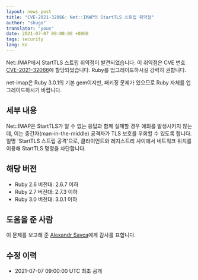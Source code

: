 ```yaml
---
layout: news_post
title: "CVE-2021-32066: Net::IMAP의 StartTLS 스트립 취약점"
author: "shugo"
translator: "yous"
date: 2021-07-07 09:00:00 +0000
tags: security
lang: ko
---
```


Net::IMAP에서 StartTLS 스트립 취약점이 발견되었습니다.
이 취약점은 CVE 번호 [CVE-2021-32066](https://www.cve.org/CVERecord?id=CVE-2021-32066)에 할당되었습니다.
Ruby를 업그레이드하시길 강력히 권합니다.

net-imap은 Ruby 3.0.1의 기본 gem이지만, 패키징 문제가 있으므로 Ruby 자체를 업그레이드하시기 바랍니다.

## 세부 내용

Net::IMAP은 StartTLS가 알 수 없는 응답과 함께 실패할 경우 예외를 발생시키지 않는데,
이는 중간자(man-in-the-middle) 공격자가 TLS 보호를 우회할 수 있도록 합니다.
일명 'StartTLS 스트립 공격'으로, 클라이언트와 레지스트리 사이에서 네트워크 위치를 이용해 StartTLS 명령을 차단합니다.

## 해당 버전

* Ruby 2.6 버전대: 2.6.7 이하
* Ruby 2.7 버전대: 2.7.3 이하
* Ruby 3.0 버전대: 3.0.1 이하

## 도움을 준 사람

이 문제를 보고해 준 [Alexandr Savca](https://hackerone.com/chinarulezzz)에게 감사를 표합니다.

## 수정 이력

* 2021-07-07 09:00:00 UTC 최초 공개

